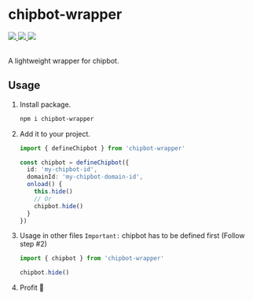 # chipbot-wrapper

<a href="https://www.npmjs.com/package/chipbot-wrapper">
<img src="https://img.shields.io/npm/v/chipbot-wrapper?color=%23fff&style=flat-square"></img>
<img src="https://img.shields.io/npm/dw/chipbot-wrapper?color=black&style=flat-square"></img>
<img src="https://img.shields.io/librariesio/release/npm/chipbot-wrapper?style=flat-square"></img>
</a>
<br>
<br>

A lightweight wrapper for chipbot.

## Usage
1. Install package.

   ```bash
   npm i chipbot-wrapper
   ```

2. Add it to your project.

   ```ts
   import { defineChipbot } from 'chipbot-wrapper'

   const chipbot = defineChipbot({
     id: 'my-chipbot-id',
     domainId: 'my-chipbot-domain-id',
     onload() {
       this.hide()
       // Or
       chipbot.hide()
     }
   })
   ```

3. Usage in other files
`Important:` chipbot has to be defined first (Follow step #2)

   ```ts
   import { chipbot } from 'chipbot-wrapper'

   chipbot.hide()
   ```
   

4. Profit 🎉
